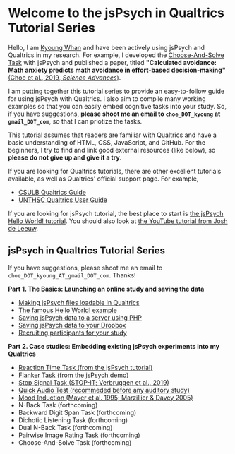 # Welcome to the jsPsych in Qualtrics Tutorial Series

Hello, I am [Kyoung Whan](https://kywch.github.io) and have been actively using jsPsych and Qualtrics in my research. 
For example, I developed the [Choose-And-Solve Task](https://kywch.github.io/CAST_jsPsych/) with jsPsych and 
published a paper, titled **"Calculated avoidance: Math anxiety predicts math avoidance in effort-based decision-making"**
[(Choe et al., 2019, *Science Advances*)](https://advances.sciencemag.org/content/5/11/eaay1062).

I am putting together this tutorial series to provide an easy-to-follow guide for using jsPsych with Qualtrics. 
I also aim to compile many working examples so that you can easily embed cognitive tasks into your study. 
So, if you have suggestions, **please shoot me an email to  `choe_DOT_kyoung` at `gmail_DOT_com`**, so that I can priotize the tasks.

This tutorial assumes that readers are familiar with Qualtrics and have a basic understanding of HTML, CSS, JavaScript, and GitHub.
For the beginners, I try to find and link good external resources (like below), so **please do not give up and give it a try**.

If you are looking for Qualtrics tutorials, there are other excellent tutorials available, as well as Qualtrics' official support page. For example,

* [CSULB Qualtrics Guide](https://csulb.libguides.com/qualtrics/)
* [UNTHSC Qualtrics User Guide](https://www.unthsc.edu/center-for-innovative-learning/qualtrics-user-guide/)

If you are looking for jsPsych tutorial, the best place to start is [the jsPsych Hello World! tutorial](https://www.jspsych.org/tutorials/hello-world/). You should also look at [the YouTube tutorial from Josh de Leeuw](https://www.youtube.com/playlist?list=PLnfo1lBY1P2Mf_o6rV5wiqqn92Mw3UTGh).

<h2>jsPsych in Qualtrics Tutorial Series</h2>

If you have suggestions, please shoot me an email to  `choe_DOT_kyoung_AT_gmail_DOT_com`. Thanks!

**Part 1. The Basics: Launching an online study and saving the data**

* [Making jsPsych files loadable in Qualtrics](github-pages.md)
* [The famous Hello World! example](hello-world.md)
* [Saving jsPsych data to a server using PHP](save-php.md)
* [Saving jsPsych data to your Dropbox](save-dropbox.md)
* [Recruiting participants for your study](participants.md)

**Part 2. Case studies: Embedding existing jsPsych experiments into my Qualtrics**

* [Reaction Time Task (from the jsPsych tutorial)](rt-task.md)
* [Flanker Task (from the jsPsych demo)](flanker.md)
* [Stop Signal Task (STOP-IT; Verbruggen et al., 2019)](stop-it.md)
* [Quick Audio Test (recommeded before any auditory study)](audio-test.md)
* [Mood Induction (Mayer et al. 1995; Marzillier & Davey 2005)](mood-induction.md)
* N-Back Task (forthcoming)
* Backward Digit Span Task (forthcoming)
* Dichotic Listening Task (forthcoming)
* Dual N-Back Task (forthcoming)
* Pairwise Image Rating Task (forthcoming)
* Choose-And-Solve Task (forthcoming)

